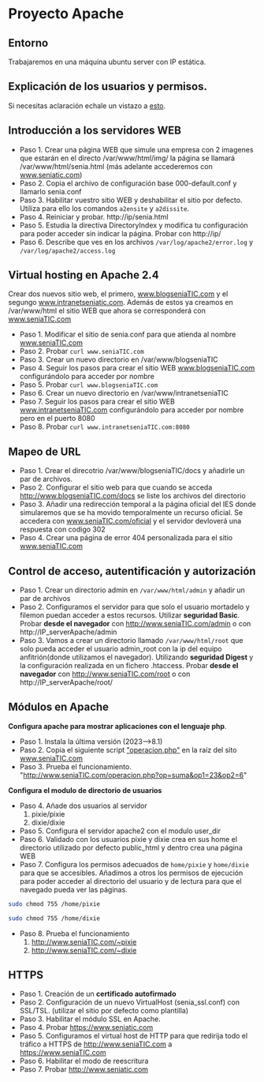 # Proyecto Apache
## Entorno
Trabajaremos en una máquina ubuntu server con IP estática.
## Explicación de los usuarios y permisos.
Si necesitas aclaración echale un vistazo a [esto](/curso/senia/usuariosypermisos.md).

## Introducción a los servidores WEB
* Paso 1. Crear una página WEB que simule una empresa con 2 imagenes que estarán en el directo /var/www/html/img/ la página se llamará  /var/www/html/senia.html (más adelante accederemos con www.seniatic.com)
* Paso 2. Copia el archivo de configuración base 000-default.conf y llamarlo senia.conf
* Paso 3. Habilitar vuestro sitio WEB y deshabilitar el sitio por defecto. Utiliza para ello los comandos `a2ensite` y `a2dissite`.
* Paso 4. Reiniciar y probar. http://ip/senia.html
* Paso 5. Estudia la directiva DirectoryIndex y modifica tu configuración para poder acceder sin indicar la página. Probar con http://ip/
* Paso 6. Describe que ves en los archivos `/var/log/apache2/error.log` y  `/var/log/apache2/access.log` 

## Virtual hosting en Apache 2.4
Crear dos nuevos sitio web, el primero, www.blogseniaTIC.com y el segungo www.intranetseniatic.com. Además de estos ya creamos en /var/www/html el sitio WEB que ahora se corresponderá con www.seniaTIC.com
* Paso 1. Modificar el sitio de senia.conf para que atienda al nombre www.seniaTIC.com
* Paso 2. Probar `curl www.seniaTIC.com` 
* Paso 3. Crear un nuevo directorio en /var/www/blogseniaTIC
* Paso 4. Seguir los pasos para crear el sitio WEB www.blogseniaTIC.com configurándolo para acceder por nombre
* Paso 5. Probar `curl www.blogseniaTIC.com`
* Paso 6. Crear un nuevo directorio en /var/www/intranetseniaTIC
* Paso 7. Seguir los pasos para crear el sitio WEB www.intranetseniaTIC.com configurándolo para acceder por nombre pero en el puerto 8080
* Paso 8. Probar `curl www.intranetseniaTIC.com:8080`

## Mapeo de URL
* Paso 1. Crear el direcotrio /var/www/blogseniaTIC/docs y añadirle un par de archivos.
* Paso 2. Configurar el sitio web para que cuando se acceda http://www.blogseniaTIC.com/docs se liste los archivos del directorio
* Paso 3. Añadir una redirección temporal a la página oficial del IES donde simularemos que se ha movido temporalmente un recurso oficial. Se accedera con www.seniaTIC.com/oficial y el servidor devloverá una respuesta con codigo 302
* Paso 4. Crear una página de error 404 personalizada para el sitio www.seniaTIC.com
  

## Control de acceso, autentificación y autorización
* Paso 1. Crear un directorio admin en `/var/www/html/admin` y añadir un par de archivos
* Paso 2. Configuramos el servidor para que solo el usuario mortadelo y filemon puedan acceder a estos recursos. Utilizar **seguridad Basic**. Probar **desde el navegador** con http://www.seniaTIC.com/admin o con http://IP_serverApache/admin
* Paso 3. Vamos a crear un directorio llamado `/var/www/html/root` que solo pueda acceder el usuario admin_root con la ip del equipo anfitrión(donde utilizamos el navegador). Utilizando **seguridad Digest** y la configuración realizada en un fichero .htaccess. Probar **desde el navegador** con  http://www.seniaTIC.com/root o con http://IP_serverApache/root/

## Módulos en Apache
**Configura apache para mostrar aplicaciones con el lenguaje php**. 
* Paso 1. Instala la última versión (2023-->8.1)
* Paso 2. Copia el siguiente script ["operacion.php"](./operacion.php) en la raíz del sito www.seniaTIC.com
* Paso 3. Prueba el funcionamiento. "http://www.seniaTIC.com/operacion.php?op=suma&op1=23&op2=6"

**Configura el modulo de directorio de usuarios**
* Paso 4. Añade dos usuarios al servidor
    1. pixie/pixie
    2. dixie/dixie
* Paso 5. Configura el servidor apache2 con el modulo user_dir
* Paso 6. Validado con los usuarios pixie y dixie crea en sus home el directorio utilizado por defecto public_html y dentro crea una página WEB
* Paso 7. Configura los permisos adecuados de  `home/pixie` y `home/dixie` para que se accesibles. Añadimos a otros los permisos de ejecución para poder acceder al directorio del usuario y de lectura para que el navegado pueda ver las páginas.
```sh
sudo chmod 755 /home/pixie
```
```sh
sudo chmod 755 /home/dixie
```

* Paso 8. Prueba el funcionamiento
    1. http://www.seniaTIC.com/~pixie
    2. http://www.seniaTIC.com/~dixie

## HTTPS
* Paso 1. Creación de un **certificado autofirmado**
* Paso 2. Configuración de un nuevo VirtualHost (senia_ssl.conf) con SSL/TSL. (utilizar el sitio por defecto como plantilla)
* Paso 3. Habilitar el módulo SSL en Apache.
* Paso 4. Probar https://www.seniatic.com
* Paso 5. Configuramos el virtual host de HTTP para que redirija todo el tráfico a HTTPS de http://www.seniaTIC.com a https://www.seniaTIC.com
* Paso 6. Habilitar el modo de reescritura
* Paso 7. Probar http://www.seniatic.com